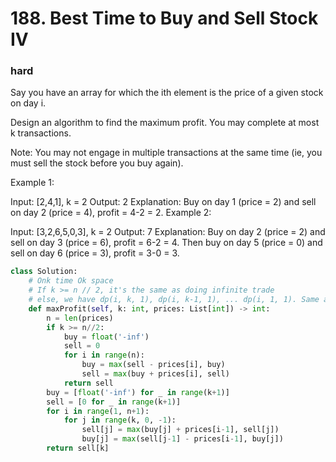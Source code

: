 # 188. Best Time to Buy and Sell Stock IV
### hard
Say you have an array for which the ith element is the price of a given stock on day i.

Design an algorithm to find the maximum profit. You may complete at most k transactions.

Note:
You may not engage in multiple transactions at the same time (ie, you must sell the stock before you buy again).

Example 1:

Input: [2,4,1], k = 2
Output: 2
Explanation: Buy on day 1 (price = 2) and sell on day 2 (price = 4), profit = 4-2 = 2.
Example 2:

Input: [3,2,6,5,0,3], k = 2
Output: 7
Explanation: Buy on day 2 (price = 2) and sell on day 3 (price = 6), profit = 6-2 = 4.
             Then buy on day 5 (price = 0) and sell on day 6 (price = 3), profit = 3-0 = 3.


```python
class Solution:
    # Onk time Ok space
    # If k >= n // 2, it's the same as doing infinite trade
    # else, we have dp(i, k, 1), dp(i, k-1, 1), ... dp(i, 1, 1). Same as k = 2, but have more levels
    def maxProfit(self, k: int, prices: List[int]) -> int:
        n = len(prices)
        if k >= n//2:
            buy = float('-inf')
            sell = 0
            for i in range(n):
                buy = max(sell - prices[i], buy)
                sell = max(buy + prices[i], sell)
            return sell
        buy = [float('-inf') for _ in range(k+1)]
        sell = [0 for _ in range(k+1)]
        for i in range(1, n+1):
            for j in range(k, 0, -1):
                sell[j] = max(buy[j] + prices[i-1], sell[j])
                buy[j] = max(sell[j-1] - prices[i-1], buy[j])
        return sell[k]
```
